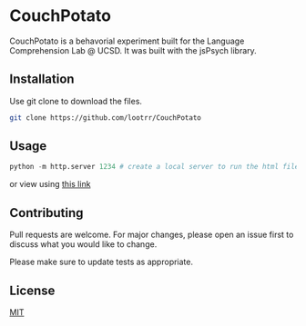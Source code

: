 # CouchPotato

CouchPotato is a behavorial experiment built for the Language Comprehension Lab @ UCSD.  It was built with the jsPsych library.

## Installation

Use git clone to download the files.

```bash
git clone https://github.com/lootrr/CouchPotato
```

## Usage
```python
python -m http.server 1234 # create a local server to run the html file
```
or view using [this link](https://raw.githack.com/lootrr/CouchPotato/master/eng_experiment_1.html)

## Contributing
Pull requests are welcome. For major changes, please open an issue first to discuss what you would like to change.

Please make sure to update tests as appropriate.

## License
[MIT](https://choosealicense.com/licenses/mit/)
